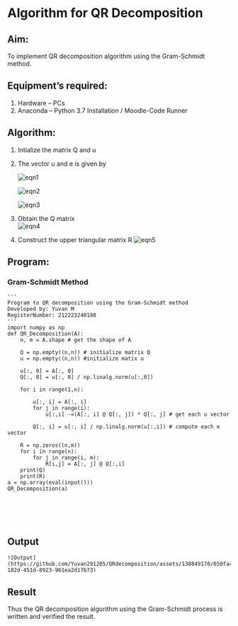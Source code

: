# Algorithm for QR Decomposition
## Aim:
To implement QR decomposition algorithm using the Gram-Schmidt method.
## Equipment’s required:
1.	Hardware – PCs
2.	Anaconda – Python 3.7 Installation / Moodle-Code Runner
## Algorithm:
1.	Intialize the matrix Q and u
2.	The vector u and e is given by

    ![eqn1](./ex4.jpg)

    ![eqn2](./ex6.jpg)

    ![eqn3](./ex3.jpg)

3.	Obtain the Q matrix   
    ![eqn4](./ex1.jpg)
4.	Construct the upper triangular matrix R
    ![eqn5](./ex2.jpg)



## Program:
### Gram-Schmidt Method
```
''' 
Program to QR decomposition using the Gram-Schmidt method
Developed by: Yuvan M
RegisterNumber: 212223240188
'''
import numpy as np
def QR_Decomposition(A):
    n, m = A.shape # get the shape of A
    
    Q = np.empty((n,n)) # initialize matrix Q
    u = np.empty((n,n)) #initialize matix u
    
    u[:, 0] = A[:, 0]
    Q[:, 0] = u[:, 0] / np.linalg.norm(u[:,0])
    
    for i in range(1,n):
        
        u[:, i] = A[:, i]
        for j in range(i):
            u[:,i] -=(A[:, i] @ Q[:, j]) * Q[:, j] # get each u vector
            
        Q[:, i] = u[:, i] / np.linalg.norm(u[:,i]) # compute each e vector
        
    R = np.zeros((n,m))
    for i in range(n):
        for j in range(i, m):
            R[i,j] = A[:, j] @ Q[:,i]
    print(Q)
    print(R)
a = np.array(eval(input()))
QR_Decomposition(a)






```

## Output
```
![Output](https://github.com/Yuvan291205/QRdecomposition/assets/138849170/650fa448-182d-451d-8923-961ea2d17b73)

```

## Result
Thus the QR decomposition algorithm using the Gram-Schmidt process is written and verified the result.
